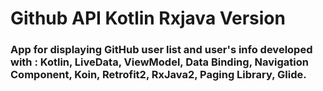# Github API Kotlin Rxjava Version
### App for displaying GitHub user list and user's info developed with : Kotlin, LiveData, ViewModel, Data Binding, Navigation Component, Koin, Retrofit2, RxJava2, Paging Library, Glide.
